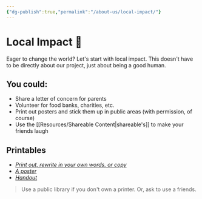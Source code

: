 ```yaml
---
{"dg-publish":true,"permalink":"/about-us/local-impact/"}
---
```


# Local Impact 📍

Eager to change the world? Let's start with local impact. This doesn't have to be directly about our project, just about being a good human.

## You could:

- Share a letter of concern for parents
- Volunteer for food banks, charities, etc.
- Print out posters and stick them up in public areas (with permission, of course)
- Use the [[Resources/Shareable Content\|shareable's]] to make your friends laugh

## Printables

- *[Print out, rewrite in your own words, or copy](https://cryptpad.fr/file/#/2/file/9cXPdAH1+O3A4h6O9lv-UrTl/)*
- *[A poster](https://cryptpad.fr/file/#/2/file/5gTqIryFplEtajM6JMkI8nY9/)*
- *[Handout](https://cryptpad.fr/file/#/2/file/TuShpBvd54aMPGxK3saJ0CyO/)*

> Use a public library if you don't own a printer. Or, ask to use a friends.